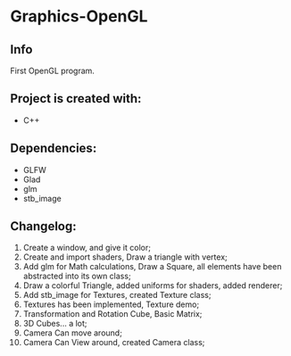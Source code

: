 # Graphics-OpenGL

## Info
 First OpenGL program.
  
## Project is created with:
* C++

## Dependencies:
* GLFW
* Glad
* glm
* stb_image

## Changelog:
1. Create a window, and give it color;
2. Create and import shaders, Draw a triangle with vertex;
3. Add glm for Math calculations, Draw a Square, all elements have been abstracted into its own class;
4. Draw a colorful Triangle, added uniforms for shaders, added renderer;
5. Add stb_image for Textures, created Texture class;
6. Textures has been implemented, Texture demo;
7. Transformation and Rotation Cube, Basic Matrix;
8. 3D Cubes... a lot;
9. Camera Can move around;
10. Camera Can View around, created Camera class;
